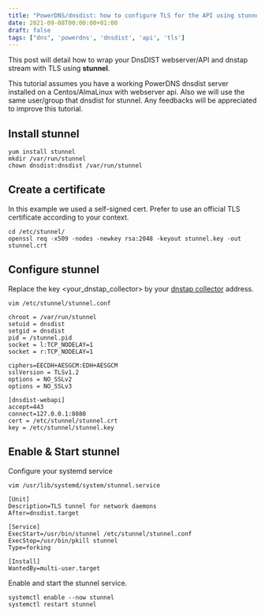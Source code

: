 ```yaml
---
title: "PowerDNS/dnsdist: how to configure TLS for the API using stunnel"
date: 2021-09-08T00:00:00+01:00
draft: false
tags: ["dns", 'powerdns', 'dnsdist', 'api', 'tls']
---
```


This post will detail how to wrap your DnsDIST webserver/API and dnstap stream with TLS using **stunnel**.

This tutorial assumes you have a working PowerDNS dnsdist server installed on a Centos/AlmaLinux with webserver api. Also we will use the same user/group that dnsdist for stunnel. 
Any feedbacks will be appreciated to improve this tutorial.

## Install stunnel

```
yum install stunnel
mkdir /var/run/stunnel
chown dnsdist:dnsdist /var/run/stunnel
```
## Create a certificate

In this example we used a self-signed cert. Prefer to use an official TLS certificate according to your context.

```
cd /etc/stunnel/
openssl req -x509 -nodes -newkey rsa:2048 -keyout stunnel.key -out stunnel.crt

```
## Configure  stunnel

Replace the key <your_dnstap_collector> by your [dnstap collector](https://github.com/dmachard/go-dnscollector) address.

```
vim /etc/stunnel/stunnel.conf

chroot = /var/run/stunnel
setuid = dnsdist
setgid = dnsdist
pid = /stunnel.pid
socket = l:TCP_NODELAY=1
socket = r:TCP_NODELAY=1

ciphers=EECDH+AESGCM:EDH+AESGCM
sslVersion = TLSv1.2
options = NO_SSLv2
options = NO_SSLv3

[dnsdist-webapi]
accept=443
connect=127.0.0.1:8080
cert = /etc/stunnel/stunnel.crt
key = /etc/stunnel/stunnel.key
```

## Enable & Start stunnel

Configure your systemd service
```
vim /usr/lib/systemd/system/stunnel.service

[Unit]
Description=TLS tunnel for network daemons
After=dnsdist.target

[Service]
ExecStart=/usr/bin/stunnel /etc/stunnel/stunnel.conf
ExecStop=/usr/bin/pkill stunnel
Type=forking

[Install]
WantedBy=multi-user.target
```

Enable and start the stunnel service.

```
systemctl enable --now stunnel
systemctl restart stunnel
```

